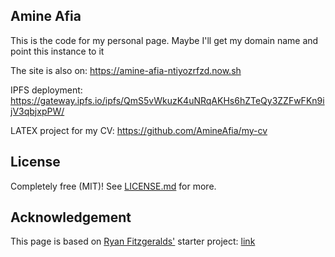 ## Amine Afia

This is the code for my personal page. Maybe I'll get my domain name and point this instance to it

The site is also on: https://amine-afia-ntiyozrfzd.now.sh

IPFS deployment: https://gateway.ipfs.io/ipfs/QmS5vWkuzK4uNRqAKHs6hZTeQy3ZZFwFKn9ijV3qbjxpPW/

LATEX project for my CV: https://github.com/AmineAfia/my-cv

## License

Completely free (MIT)! See [LICENSE.md](LICENSE.md) for more.

## Acknowledgement

This page is based on [Ryan Fitzgeralds'](https://github.com/RyanFitzgerald) starter project: [link](https://github.com/RyanFitzgerald/devportfolio)
